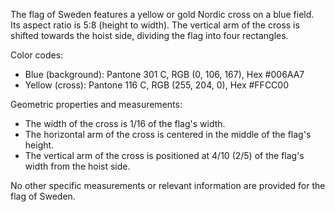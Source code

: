 The flag of Sweden features a yellow or gold Nordic cross on a blue field. Its aspect ratio is 5:8 (height to width). The vertical arm of the cross is shifted towards the hoist side, dividing the flag into four rectangles.

Color codes:
- Blue (background): Pantone 301 C, RGB (0, 106, 167), Hex #006AA7
- Yellow (cross): Pantone 116 C, RGB (255, 204, 0), Hex #FFCC00

Geometric properties and measurements:
- The width of the cross is 1/16 of the flag's width.
- The horizontal arm of the cross is centered in the middle of the flag's height.
- The vertical arm of the cross is positioned at 4/10 (2/5) of the flag's width from the hoist side.

No other specific measurements or relevant information are provided for the flag of Sweden.